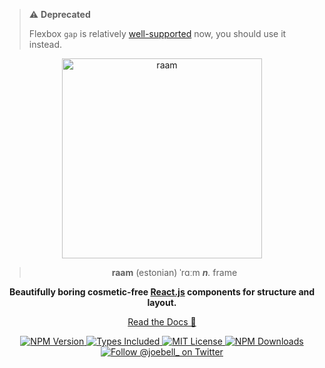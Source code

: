 > ⚠️ **Deprecated**
>
> Flexbox `gap` is relatively [well-supported](https://caniuse.com/flexbox-gap) now, you should use it instead.

<p align="center">
  <a href="https://raam.joebell.co.uk" rel="nofollow">
    <img src="packages/docs/public/img/logo-readme.png" alt="raam" title="raam" width="320">
  </a>
</p>

<blockquote>
  <p align="center"><strong>raam</strong> (estonian) ˈrɑːm <em><strong>n</strong>.</em> frame</p>
</blockquote>

<p align="center">
  <b>
    Beautifully boring cosmetic-free <a href="https://reactjs.org/" rel="nofollow">React.js</a> components for structure and layout.
  </b>
</p>

<p align="center"><a href="https://raam.joebell.co.uk" rel="nofollow">Read the Docs 📖</a></p>

<p align="center">
  <a href="https://www.npmjs.com/package/raam">
    <img alt="NPM Version" src="https://badgen.net/npm/v/raam" />
  </a>
  <a href="https://www.npmjs.com/package/raam">
    <img alt="Types Included" src="https://badgen.net/npm/types/raam" />
  </a>
  <a href="https://github.com/joe-bell/raam/blob/main/LICENSE">
    <img alt="MIT License" src="https://badgen.net/github/license/joe-bell/raam" />
  </a>
  <a href="https://www.npmjs.com/package/raam">
    <img alt="NPM Downloads" src="https://badgen.net/npm/dm/raam" />
  </a>
  <a href="https://twitter.com/joebell_">
    <img alt="Follow @joebell_ on Twitter" src="https://img.shields.io/twitter/follow/joebell_.svg?style=social&label=Follow" />
  </a>
</p>
